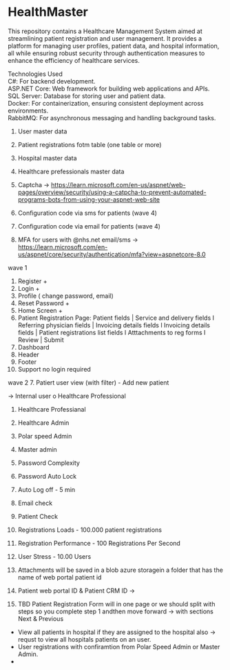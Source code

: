 # HealthMaster
This repository contains a Healthcare Management System aimed at streamlining patient registration and user management. It provides a platform for managing user profiles, patient data, and hospital information, all while ensuring robust security through authentication measures to enhance the efficiency of healthcare services.

Technologies Used <br />
C#: For backend development. <br />
ASP.NET Core: Web framework for building web applications and APIs. <br />
SQL Server: Database for storing user and patient data. <br />
Docker: For containerization, ensuring consistent deployment across environments. <br />
RabbitMQ: For asynchronous messaging and handling background tasks. <br />


1. User master data
2. Patient registrations fotm table (one table or more)
3. Hospital master data
4. Healthcare prefessionals master data

1. Captcha -> https://learn.microsoft.com/en-us/aspnet/web-pages/overview/security/using-a-catpcha-to-prevent-automated-programs-bots-from-using-your-aspnet-web-site
2. Configuration code via sms for patients (wave 4)
3. Configuration code via email for patients (wave 4)
4. MFA for users with @nhs.net email/sms -> https://learn.microsoft.com/en-us/aspnet/core/security/authentication/mfa?view=aspnetcore-8.0

wave 1
1. Register +
2. Login +
3. Profile ( change password, email)
4. Reset Password +
5. Home Screen +
6. Patient Registration Page: Patient fields | Service and delivery fields I Referring physician fields | Invoicing details fields I Invoicing details fields | Patient registrations list fields I Atttachments to reg forms I Review | Submit
7. Dashboard
8. Header
9. Footer
10. Support no login required

wave 2 
7. Patiert user view (with filter) - Add new patient

-> Internal user o Healthcare Professional

1. Healthcare Professianal
2. Healthcare Admin
3. Polar speed Admin
4. Master admin

1. Password Complexity
2. Password Auto Lock
3. Auto Log off - 5 min
4. Email check
5. Patient Check

1. Registrations Loads - 100.000 patient registrations 
2. Registration Performance - 100 Registrations Per Second
3. User Stress - 10.00 Users

1. Attachments will be saved in a blob azure storagein a folder that has the name of web portal patient id
2. Patient web portal ID & Patient CRM ID ->
3. TBD Patient Registration Form will in one page or we should split with steps so you complete step 1 andthen move forward -> with sections Next & Previous

*  View all patients in hospital if they are assigned to the hospital also -> requst to view all hospitals patients on an user.
*  User registrations with confiramtion from Polar Speed Admin or Master Admin.
*

